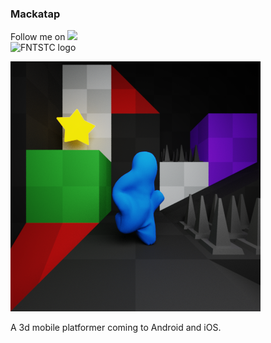 ### Mackatap

Follow me on [<img src="http://i.imgur.com/wWzX9uB.png">](http://www.twitter.com/mackatap)<br/>
![FNTSTC logo](FNTSTC_small_crop)<br/>

![FNTSTC icon](icon_scene.png)<br/>

A 3d mobile platformer coming to Android and iOS.
